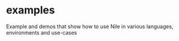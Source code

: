 # examples
Example and demos that show how to use Nile in various languages, environments and use-cases
